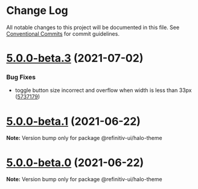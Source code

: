 # Change Log

All notable changes to this project will be documented in this file.
See [Conventional Commits](https://conventionalcommits.org) for commit guidelines.

# [5.0.0-beta.3](https://git.sami.int.thomsonreuters.com/elf/refinitiv-ui/compare/@refinitiv-ui/halo-theme@5.0.0-beta.1...@refinitiv-ui/halo-theme@5.0.0-beta.3) (2021-07-02)

### Bug Fixes

- toggle button size incorrect and overflow when width is less than 33px ([5737179](https://git.sami.int.thomsonreuters.com/elf/refinitiv-ui/commits/5737179410b137b4f2d1db82c25a69fafa3e8fca))

# [5.0.0-beta.1](https://git.sami.int.thomsonreuters.com/elf/refinitiv-ui/compare/@refinitiv-ui/halo-theme@5.0.0-beta.0...@refinitiv-ui/halo-theme@5.0.0-beta.1) (2021-06-22)

**Note:** Version bump only for package @refinitiv-ui/halo-theme

# [5.0.0-beta.0](https://git.sami.int.thomsonreuters.com/elf/refinitiv-ui/compare/@refinitiv-ui/halo-theme@5.0.0-alpha.9...@refinitiv-ui/halo-theme@5.0.0-beta.0) (2021-06-22)

**Note:** Version bump only for package @refinitiv-ui/halo-theme
